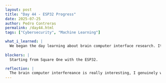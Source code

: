 ```yaml
---
layout: post
title: "Day 44 - ESP32 Progress"
date: 2025-07-25
author: Pedro Contreras
permalink: /day44.html
tags: ["Cybersecurity", "Machine Learning"]

what_i_learned: |
  We began the day learning about brain computer interface research. It was very interesting especially being able to play around with it in real time. I did not reallize how behind the research on that is all things considered and it may be something I might want to pursue in the future. Coming back to the lab, it seems there will be a "hiccup" because ResNet 56 canot be run on the ESP32, so we have to try to find an alterntive route in uploading the model. We will try to use just one ESP32 and try to convert the ONNX of the model to TensorFlowLite to be able to upload it to the ESP32. 
  
blockers: |
  Starting from Square One with the ESP32. 

reflection: |
  The brain computer interfereance is really interesting, I genuinely wonder what the possibilities can be done with that research. I am annoyed with the fact we spent the last week trying to make the ESP32 work but now we have to go back to the drawing board. I feel like this is something that should have been addressed a long time ago, not when the project is supposed to be finished next week. There was so much potential to improving this research but I just hope we can produce some results. 
---
```

